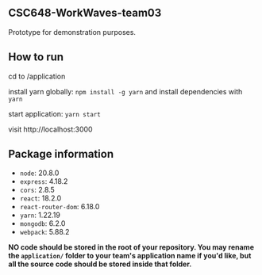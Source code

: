 ## CSC648-WorkWaves-team03

Prototype for demonstration purposes. 

## How to run

cd to /application

install yarn globally: `npm install -g yarn` and install dependencies with `yarn`

start application: `yarn start`

visit http://localhost:3000

## Package information

- `node`: 20.8.0
- `express`: 4.18.2
- `cors`: 2.8.5
- `react`: 18.2.0
- `react-router-dom`: 6.18.0
- `yarn`: 1.22.19
- `mongodb`: 6.2.0
- `webpack`: 5.88.2


**NO code should be stored in the root of your repository. You may rename the
`application/` folder to your team's application name if you'd like, but all the
source code should be stored inside that folder.**
